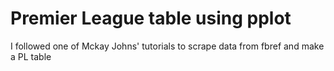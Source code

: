 # Premier League table using pplot

I followed one of Mckay Johns' tutorials to scrape data from fbref and make a PL table
